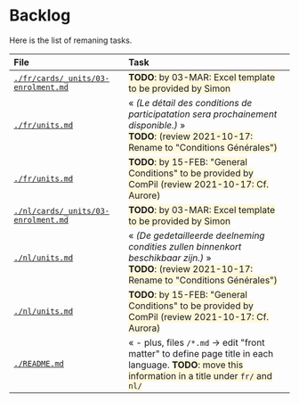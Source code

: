 Backlog
=======

Here is the list of remaning tasks.

<!-- START -->
| File | Task |
|:---- |:---- |
| [`./fr/cards/_units/03-enrolment.md`](./fr/cards/_units/03-enrolment.md) | <span style="background-color:cornsilk">**TODO**: by 03-MAR: Excel template to be provided by Simon</span> |
| [`./fr/units.md`](./fr/units.md) | « _(Le détail des conditions de participatation sera prochainement disponible.)_  »<br><span style="background-color:cornsilk">**TODO**: (review 2021-10-17: Rename to "Conditions Générales")</span> |
| [`./fr/units.md`](./fr/units.md) | <span style="background-color:cornsilk">**TODO**: by 15-FEB: "General Conditions" to be provided by ComPil (review 2021-10-17: Cf. Aurore)</span> |
| [`./nl/cards/_units/03-enrolment.md`](./nl/cards/_units/03-enrolment.md) | <span style="background-color:cornsilk">**TODO**: by 03-MAR: Excel template to be provided by Simon</span> |
| [`./nl/units.md`](./nl/units.md) | « _(De gedetailleerde deelneming condities zullen binnenkort beschikbaar zijn.)_  »<br><span style="background-color:cornsilk">**TODO**: (review 2021-10-17: Rename to "Conditions Générales")</span> |
| [`./nl/units.md`](./nl/units.md) | <span style="background-color:cornsilk">**TODO**: by 15-FEB: "General Conditions" to be provided by ComPil (review 2021-10-17: Cf. Aurora)</span> |
| [`./README.md`](./README.md) | « - plus, files `/*.md` &rarr; edit "front matter" to define page title in each language. <span style="background-color:cornsilk">**TODO**: move this information in a title under `fr/` and `nl/`</span> |
